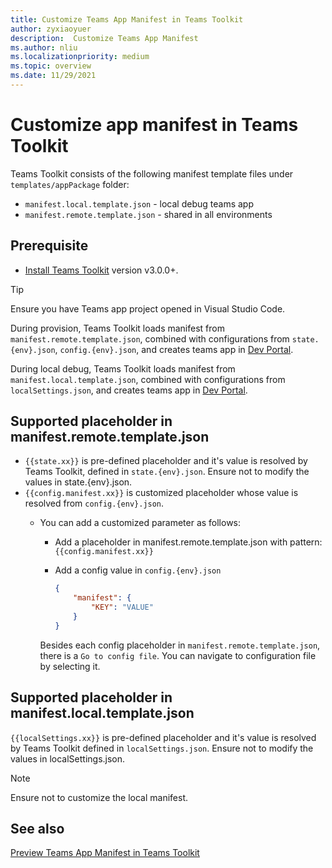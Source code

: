 ```yaml
---
title: Customize Teams App Manifest in Teams Toolkit
author: zyxiaoyuer
description:  Customize Teams App Manifest
ms.author: nliu
ms.localizationpriority: medium
ms.topic: overview
ms.date: 11/29/2021
---
```


# Customize app manifest in Teams Toolkit

Teams Toolkit consists of the following manifest template files under `templates/appPackage` folder:

* `manifest.local.template.json` - local debug teams app
* `manifest.remote.template.json` - shared in all environments

## Prerequisite

* [Install Teams Toolkit](https://marketplace.visualstudio.com/items?itemName=TeamsDevApp.ms-teams-vscode-extension) version v3.0.0+.

> [!TIP]
> Ensure you have Teams app project opened in Visual Studio Code.

During provision, Teams Toolkit loads manifest from `manifest.remote.template.json`, combined with configurations from `state.{env}.json`, `config.{env}.json`, and creates teams app in [Dev Portal](https://dev.teams.microsoft.com/apps).

During local debug, Teams Toolkit loads manifest from `manifest.local.template.json`, combined with configurations from `localSettings.json`, and creates teams app in [Dev Portal](https://dev.teams.microsoft.com/apps).

## Supported placeholder in manifest.remote.template.json

* `{{state.xx}}` is pre-defined placeholder and it's value is resolved by Teams Toolkit, defined in `state.{env}.json`. Ensure not to modify the values in state.{env}.json.
* `{{config.manifest.xx}}` is customized placeholder whose value is resolved from `config.{env}.json`.
  * You can add a customized parameter as follows:
    * Add a placeholder in manifest.remote.template.json with pattern: `{{config.manifest.xx}}`
    * Add a config value in `config.{env}.json`

        ```json
        {
            "manifest": {
                "KEY": "VALUE"
            }
        }
        ```

    Besides each config placeholder in `manifest.remote.template.json`, there is a `Go to config file`. You can navigate to configuration file by selecting it.

## Supported placeholder in manifest.local.template.json

`{{localSettings.xx}}` is pre-defined placeholder and it's value is resolved by Teams Toolkit defined in `localSettings.json`. Ensure not to modify the values in localSettings.json.

 > [!NOTE]
 > Ensure not to customize the local manifest.

## See also

[Preview Teams App Manifest in Teams Toolkit](TeamsFx-manifest-preview.md)

